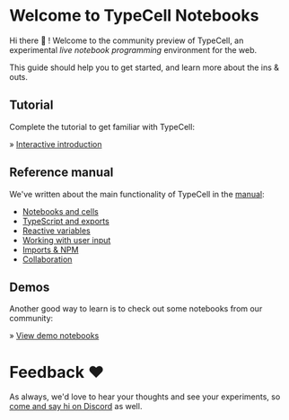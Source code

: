 # Welcome to TypeCell Notebooks

Hi there 👋 ! Welcome to the community preview of TypeCell, an experimental _live notebook programming_ environment for the web.

This guide should help you to get started, and learn more about the ins & outs.

## Tutorial

Complete the tutorial to get familiar with TypeCell:

» [Interactive introduction](/docs/interactive-introduction.md)

## Reference manual

We've written about the main functionality of TypeCell in the [manual](/docs/manual):

- [Notebooks and cells](/docs/manual/1.%20Notebooks%20and%20cells.md)
- [TypeScript and exports](/docs/manual/2.%20TypeScript%20and%20exports.md)
- [Reactive variables](/docs/manual/3.%20Reactive%20variables.md)
- [Working with user input](/docs/manual/4.%20Inputs.md)
- [Imports & NPM](/docs/manual/5.%20Imports%20and%20NPM.md)
- [Collaboration](/docs/manual/6.%20Collaboration.md)

## Demos

Another good way to learn is to check out some notebooks from our community:

» [View demo notebooks](/docs/demos.md)

# Feedback ❤️

As always, we'd love to hear your thoughts and see your experiments, so [come and say hi on Discord](https://discord.gg/TcJ9TRC3SV) as well.
